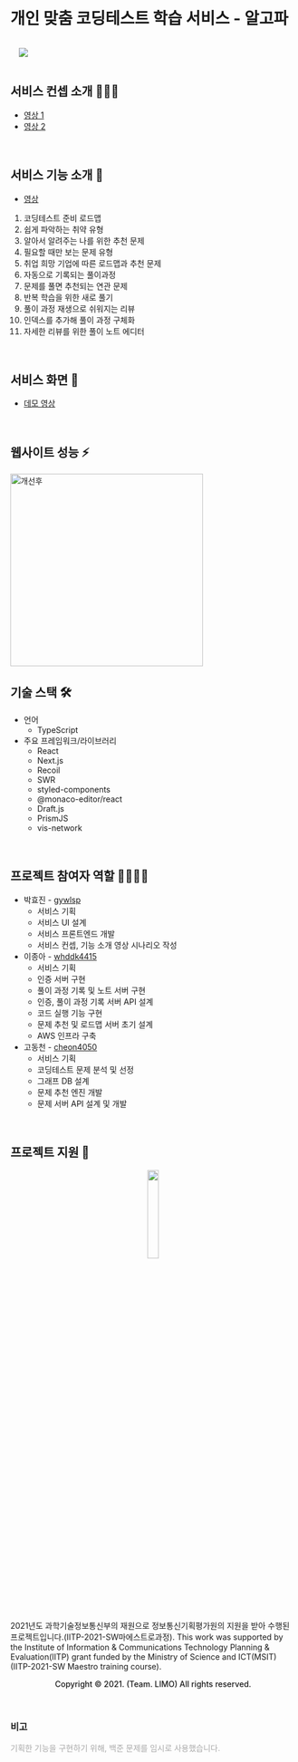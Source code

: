 # 개인 맞춤 코딩테스트 학습 서비스 - 알고파

<img src="https://user-images.githubusercontent.com/47051596/140640554-4c79d5a8-55a0-4576-bb0d-a1e93d9dd9a8.png" style = "margin: 15px"/>

<br/>

## 서비스 컨셉 소개 💁🏻‍♀️

- [영상 1](https://youtu.be/qS8zA6FZyqI)
- [영상 2](https://youtu.be/RLMPpKEhj2c)

<br />

## 서비스 기능 소개 🌟

- [영상](https://youtu.be/rzRRqRK5rVo)

1. 코딩테스트 준비 로드맵
2. 쉽게 파악하는 취약 유형
3. 알아서 알려주는 나를 위한 추천 문제
4. 필요할 때만 보는 문제 유형
5. 취업 희망 기업에 따른 로드맵과 추천 문제
6. 자동으로 기록되는 풀이과정
7. 문제를 풀면 추천되는 연관 문제
8. 반복 학습을 위한 새로 풀기
9. 풀이 과정 재생으로 쉬워지는 리뷰
10. 인덱스를 추가해 풀이 과정 구체화
11. 자세한 리뷰를 위한 풀이 노트 에디터

<br />

## 서비스 화면 💄

- [데모 영상](https://youtu.be/uDUErcbDnqM)

<br />

## 웹사이트 성능 ⚡️

<img width="340" alt="개선후" src="https://user-images.githubusercontent.com/47051596/144544697-601f2a50-c3da-470f-934d-cc8a21944e7c.png">

<br />

## 기술 스택 🛠

- 언어
  - TypeScript
- 주요 프레임워크/라이브러리
  - React
  - Next.js
  - Recoil
  - SWR
  - styled-components
  - @monaco-editor/react
  - Draft.js
  - PrismJS
  - vis-network

<br />

## 프로젝트 참여자 역할 👨‍💻👩‍💻

- 박효진 - [gywlsp](https://github.com/gywlsp)
  - 서비스 기획
  - 서비스 UI 설계
  - 서비스 프론트엔드 개발
  - 서비스 컨셉, 기능 소개 영상 시나리오 작성
- 이종아 - [whddk4415](https://github.com/whddk4415)
  - 서비스 기획
  - 인증 서버 구현
  - 풀이 과정 기록 및 노트 서버 구현
  - 인증, 풀이 과정 기록 서버 API 설계
  - 코드 실행 기능 구현
  - 문제 추천 및 로드맵 서버 초기 설계
  - AWS 인프라 구축
- 고동천 - [cheon4050](https://github.com/cheon4050)
  - 서비스 기획
  - 코딩테스트 문제 분석 및 선정
  - 그래프 DB 설계
  - 문제 추천 엔진 개발
  - 문제 서버 API 설계 및 개발

<br />

## 프로젝트 지원 🍯

<div align="center">

<img src="https://user-images.githubusercontent.com/48302738/129100511-222df9db-5a14-4a65-84ed-7895997c5771.png" width="20%" height="20%">
</div>

2021년도 과학기술정보통신부의 재원으로 정보통신기획평가원의 지원을 받아 수행된 프로젝트입니다.(IITP-2021-SW마에스트로과정). This work was supported by the Institute of Information & Communications Technology Planning & Evaluation(IITP) grant funded by the Ministry of Science and ICT(MSIT) (IITP-2021-SW Maestro training course).

<p style="font-weight: 500;" align="center">Copyright © 2021. (Team. LIMO) All rights reserved.</p>

<br />

### 비고

<p style="color: darkgrey;">기획한 기능을 구현하기 위해, 백준 문제를 임시로 사용했습니다.</p>
